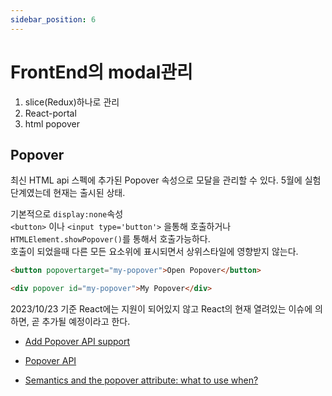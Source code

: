 ```yaml
---
sidebar_position: 6
---
```


# FrontEnd의 modal관리

1. slice(Redux)하나로 관리
2. React-portal
3. html popover

## Popover

최신 HTML api 스펙에 추가된 Popover 속성으로 모달을 관리할 수 있다.
5월에 실험단계였는데 현재는 출시된 상태.

기본적으로 `display:none`속성  
`<button>` 이나 `<input type='button'>` 을통해 호출하거나 `HTMLElement.showPopover()`를 통해서 호출가능하다.  
호출이 되었을때 다른 모든 요소위에 표시되면서 상위스타일에 영향받지 않는다.

```html
<button popovertarget="my-popover">Open Popover</button>

<div popover id="my-popover">My Popover</div>
```

2023/10/23 기준 React에는 지원이 되어있지 않고 React의 현재 열려있는 이슈에 의하면,
곧 추가될 예정이라고 한다.

- [Add Popover API support](https://github.com/facebook/react/compare/dddfe688206dafa5646550d351eb9a8e9c53654a...3578155879917d837d8a2cd7112ba6e5386dd52b)

- [Popover API](https://developer.mozilla.org/en-US/docs/Web/API/Popover_API)
- [Semantics and the popover attribute: what to use when?](https://hidde.blog/popover-semantics/)
